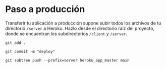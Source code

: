 

# Paso a producción

Transferir tu aplicación a producción supone subir todos los archivos de tu directorio `/server` a Heroku. Hazlo desde el directorio raíz del proyecto, donde se encuentran los subdirectorios `/client` y `/server`.

````
git add .
       
git commit -m "deploy"
       
git subtree push --prefix=server heroku_app_master main
````
